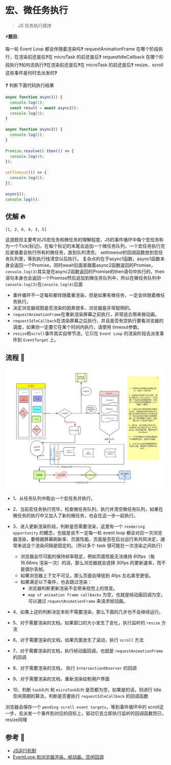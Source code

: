 # 宏、微任务执行

> JS 任务执行顺序

**⚡题目**:

每一轮 Event Loop 都会伴随着渲染吗❓
requestAnimationFrame 在哪个阶段执行，在渲染前还是后❓在 microTask 的前还是后❓
requestIdleCallback 在哪个阶段执行❓如何去执行❓在渲染前还是后❓在 microTask 的前还是后❓
resize、scroll 这些事件是何时去派发的❓

❓ 判断下面代码执行结果

```js
async function async1() {
  console.log(1);
  const result = await async2();
  console.log(3);
}

async function async2() {
  console.log(2);
}

Promise.resolve().then(() => {
  console.log(4);
});

setTimeout(() => {
  console.log(5);
});

async1();
console.log(6);

```

## 优解 🔥

`[1, 2, 6, 4, 3, 5]`

这道题目主要考对JS宏任务和微任务的理解程度，JS的事件循环中每个宏任务称为一个Tick(标记)，在每个标记的末尾会追加一个微任务队列，一个宏任务执行完后紧接着会执行所有的微任务，直到队列清空。
settimeout的回调函数放到宏任务队列里，等到执行栈清空以后执行。
复杂点的在于async1函数，async1函数本身会返回一个Promise，同时await后面紧跟着async2函数返回的Promise，`console.log(3)`其实是在async2函数返回的Promise的then语句中执行的，then语句本身也会返回一个Promise然后追加到微任务队列中，所以在微任务队列中`console.log(3)`在`console.log(4)`后面

- 事件循环不一定每轮都伴随着重渲染，但是如果有微任务，一定会伴随着微任务执行。
- 决定浏览器视图是否渲染的因素很多，浏览器是非常聪明的。
- `requestAnimationFrame`在重新渲染屏幕之前执行，非常适合用来做动画。
- `requestIdleCallback`在渲染屏幕之后执行，并且是否有空执行要看浏览器的调度，如果你一定要它在某个时间内执行，请使用 timeout参数。
- `resize`和`scroll`事件其实自带节流，它只在 `Event Loop` 的渲染阶段去派发事件到 `EventTarget` 上。

## 流程 🌾

![Event Loop](./imgs/Event-Loop.jpg)

- 1、从任务队列中取出一个宏任务并执行。
- 2、当前宏任务执行完毕，检查微任务队列，执行并清空微任务队列，如果在微任务的执行中又加入了新的微任务，也会在这一步一起执行。
- 3、进入更新渲染阶段，判断是否需要渲染，这里有一个 `rendering opportunity` 的概念，也就是说不一定每一轮 event loop 都会对应一次浏览 器渲染，要根据屏幕刷新率、页面性能、页面是否在后台运行来共同决定，通常来说这个渲染间隔是固定的。（所以多个 task 很可能在一次渲染之间执行）

  - 浏览器会尽可能的保持帧率稳定，例如页面性能无法维持 60fps（每 16.66ms 渲染一次）的话，那么浏览器就会选择 30fps 的更新速率，而不是偶尔丢帧。
  - 如果浏览器上下文不可见，那么页面会降低到 4fps 左右甚至更低。
  - 如果满足以下条件，也会跳过渲染：
    - 浏览器判断更新渲染不会带来视觉上的改变。
    - `map of animation frame callbacks` 为空，也就是帧动画回调为空，可以通过 `requestAnimationFrame` 来请求帧动画。

- 4、如果上述的判断决定本轮不需要渲染，那么下面的几步也不会继续运行。
- 5、对于需要渲染的文档，如果窗口的大小发生了变化，执行监听的 `resize` 方法
- 6、对于需要渲染的文档，如果页面发生了滚动，执行 `scroll` 方法
- 7、对于需要渲染的文档，执行帧动画回调，也就是 `requestAnimationFrame` 的回调
- 8、对于需要渲染的文档， 执行 `IntersectionObserver` 的回调
- 9、对于需要渲染的文档，重新渲染绘制用户界面
- 10、判断 `task队列` 和 `microTask队列` 是否都为空，如果是的话，则进行 Idle 空闲周期的算法，判断是否要执行 `requestIdleCallback` 的回调函数

浏览器会保存一个 `pending scroll event targets`，等到事件循环中的 scroll这一步，去派发一个事件到对应的目标上，驱动它去立即执行监听的回调函数而已，resize同理

## 参考 🔗

- [JS运行机制](https://juejin.cn/post/6844904050543034376?utm_source=gold_browser_extension%3Futm_source%3Dgold_browser_extension)
- [EventLoop 和浏览器渲染、帧动画、空闲回调](https://juejin.cn/post/6844904165462769678?utm_source=gold_browser_extension%3Futm_source%3Dgold_browser_extension)
